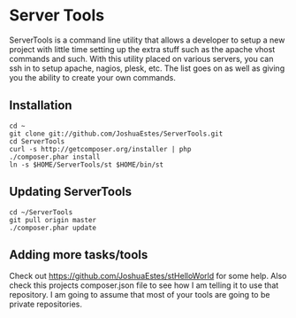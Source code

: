 Server Tools
============

ServerTools is a command line utility that allows a developer to setup a new
project with little time setting up the extra stuff such as the apache vhost
commands and such. With this utility placed on various servers, you can ssh in
to setup apache, nagios, plesk, etc. The list goes on as well as giving you the
ability to create your own commands.

Installation
------------

    cd ~
    git clone git://github.com/JoshuaEstes/ServerTools.git
    cd ServerTools
    curl -s http://getcomposer.org/installer | php
    ./composer.phar install
    ln -s $HOME/ServerTools/st $HOME/bin/st

Updating ServerTools
--------------------

    cd ~/ServerTools
    git pull origin master
    ./composer.phar update

Adding more tasks/tools
-----------------------

Check out https://github.com/JoshuaEstes/stHelloWorld for some help. Also
check this projects composer.json file to see how I am telling it to use
that repository. I am going to assume that most of your tools are going
to be private repositories.
